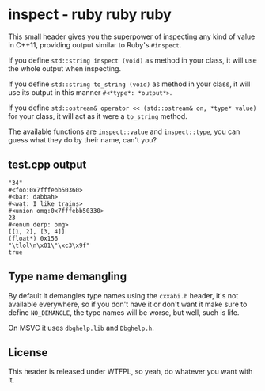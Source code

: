 inspect - ruby ruby ruby
========================
This small header gives you the superpower of inspecting any kind of value in
C++11, providing output similar to Ruby's `#inspect`.

If you define `std::string inspect (void)` as method in your class, it will use
the whole output when inspecting.

If you define `std::string to_string (void)` as method in your class, it will use
its output in this manner `#<*type*: *output*>`.

If you define `std::ostream& operator << (std::ostream& on, *type* value)` for your
class, it will act as it were a `to_string` method.

The available functions are `inspect::value` and `inspect::type`, you can guess
what they do by their name, can't you?

test.cpp output
---------------
```
"34"
#<foo:0x7fffebb50360>
#<bar: dabbah>
#<wat: I like trains>
#<union omg:0x7fffebb50330>
23
#<enum derp: omg>
[[1, 2], [3, 4]]
(float*) 0x156
"\tlol\n\x01\"\xc3\x9f"
true
```

Type name demangling
--------------------
By default it demangles type names using the `cxxabi.h` header, it's not
available everywhere, so if you don't have it or don't want it make sure to
define `NO_DEMANGLE`, the type names will be worse, but well, such is life.

On MSVC it uses `dbghelp.lib` and `Dbghelp.h`.

License
-------
This header is released under WTFPL, so yeah, do whatever you want with it.
